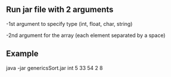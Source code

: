 
## Run jar file with 2 arguments
-1st argument to specify type (int, float, char, string)

-2nd argument for the array (each element separated by a space)

## Example
java -jar genericsSort.jar int 5 33 54 2 8


